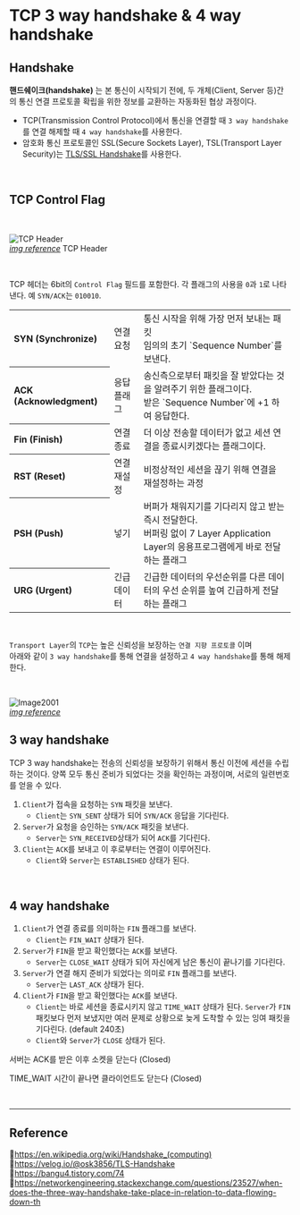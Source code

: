# TCP 3 way handshake & 4 way handshake

## Handshake

**핸드쉐이크(handshake)** 는 본 통신이 시작되기 전에, 두 개체(Client, Server 등)간의 통신 연결 프로토콜 확립을 위한 정보를 교환하는 자동화된 협상 과정이다.

- TCP(Transmission Control Protocol)에서 통신을 연결할 때 `3 way handshake`를 연결 해제할 때 `4 way handshake`를 사용한다.
- 암호화 통신 프로토콜인 SSL(Secure Sockets Layer), TSL(Transport Layer Security)는 [TLS/SSL Handshake](https://github.com/da-in/tech-interview-study/blob/main/Network/TLS%20%26%20SSL%20Handshake.md)를 사용한다.

<br/>

## TCP Control Flag

<br/>

<img src="https://user-images.githubusercontent.com/66757141/212956486-1f3449fa-d63f-4fdd-acaf-60e9893a3a50.gif" alt="TCP Header" ><br/>
[_img reference_](https://www.juniper.net/documentation/us/en/software/junos/transport-ip/topics/topic-map/tcp-configure-features.html) TCP Header

<br/>

TCP 헤더는 6bit의 `Control Flag` 필드를 포함한다. 각 플래그의 사용을 `0`과 `1`로 나타낸다. 예 `SYN/ACK`는 `010010`.

<table >
  <tr>
    <th align='left'>SYN (Synchronize)</th>
    <td>연결 요청</td>
    <td>통신 시작을 위해 가장 먼저 보내는 패킷<br/>임의의 초기 `Sequence Number`를 보낸다.</td>
  </tr>
  <tr>
    <th align='left'>ACK (Acknowledgment)</th>
    <td>응답 플래그</td>
    <td>송신측으로부터 패킷을 잘 받았다는 것을 알려주기 위한 플래그이다.<br/> 받은 `Sequence Number`에 +1 하여 응답한다.</td>
  </tr>
  <tr>
    <th align='left'>Fin (Finish)</th>
    <td>연결 종료</td>
    <td>더 이상 전송할 데이터가 없고 세션 연결을 종료시키겠다는 플래그이다.</td>
  </tr>
  <tr>
    <th align='left'>RST (Reset)</th>
    <td>연결 재설정</td>
    <td>비정상적인 세션을 끊기 위해 연결을 재설정하는 과정</td>
  </tr>
  <tr>
    <th align='left'>PSH (Push)</th>
    <td>넣기</td>
    <td>버퍼가 채워지기를 기다리지 않고 받는 즉시 전달한다.<br/> 버퍼링 없이 7 Layer Application Layer의 응용프로그램에게 바로 전달하는 플래그</td>
  </tr>
  <tr>
    <th align='left'>URG (Urgent)</th>
    <td>긴급 데이터</td>
    <td>긴급한 데이터의 우선순위를 다른 데이터의 우선 순위를 높여 긴급하게 전달하는 플래그</td>
  </tr>
</table>

<br/>

`Transport Layer`의 `TCP`는 높은 신뢰성을 보장하는 `연결 지향 프로토콜` 이며  
아래와 같이 `3 way handshake`를 통해 연결을 설정하고 `4 way handshake`를 통해 해제한다.

<br/>

<img src="https://user-images.githubusercontent.com/66757141/212936124-0627914e-d091-4e7a-9548-a7f2308ec4a7.gif" alt="Image2001"><br/>
[_img reference_](https://www.cablefree.net/support/radio/software/index.php/Manual:Connection_oriented_communication_%28TCP/IP%29)

## 3 way handshake

TCP 3 way handshake는 전송의 신뢰성을 보장하기 위해서 통신 이전에 세션을 수립하는 것이다. 양쪽 모두 통신 준비가 되었다는 것을 확인하는 과정이며, 서로의 일련번호를 얻을 수 있다.

1. `Client`가 접속을 요청하는 `SYN` 패킷을 보낸다.
   - `Client`는 `SYN_SENT` 상태가 되어 `SYN/ACK` 응답을 기다린다.
2. `Server`가 요청을 승인하는 `SYN/ACK` 패킷을 보낸다.
   - `Server`는 `SYN_RECEIVED`상태가 되어 `ACK`를 기다린다.
3. `Client`는 `ACK`를 보내고 이 후로부터는 연결이 이루어진다.
   - `Client`와 `Server`는 `ESTABLISHED` 상태가 된다.

<br/>

## 4 way handshake

1. `Client`가 연결 종료를 의미하는 `FIN` 플래그를 보낸다.
   - `Client`는 `FIN_WAIT` 상태가 된다.
2. `Server`가 `FIN`을 받고 확인했다는 `ACK`를 보낸다.
   - `Server`는 `CLOSE_WAIT` 상태가 되어 자신에게 남은 통신이 끝나기를 기다린다.
3. `Server`가 연결 해지 준비가 되었다는 의미로 `FIN` 플래그를 보낸다.
   - `Server`는 `LAST_ACK` 상태가 된다.
4. `Client`가 `FIN`을 받고 확인했다는 `ACK`를 보낸다.
   - `Client`는 바로 세션을 종료시키지 않고 `TIME_WAIT` 상태가 된다. `Server`가 `FIN` 패킷보다 먼저 보냈지만 여러 문제로 상황으로 늦게 도착할 수 있는 잉여 패킷을 기다린다. (default 240초)
   - `Client`와 `Server`가 `CLOSE` 상태가 된다.

서버는 ACK를 받은 이후 소켓을 닫는다 (Closed)

TIME_WAIT 시간이 끝나면 클라이언트도 닫는다 (Closed)

<br/>

---

## Reference

📄https://en.wikipedia.org/wiki/Handshake_(computing)  
📄https://velog.io/@osk3856/TLS-Handshake  
📄https://bangu4.tistory.com/74  
📄https://networkengineering.stackexchange.com/questions/23527/when-does-the-three-way-handshake-take-place-in-relation-to-data-flowing-down-th
